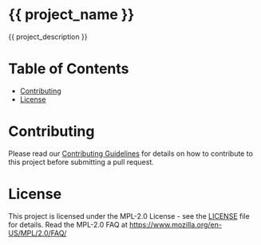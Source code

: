# {{ project_name }}

{{ project_description }}

# Table of Contents

- [Contributing](#contributing)
- [License](#license)

# Contributing

Please read our [Contributing Guidelines](./.github/CONTRIBUTING.md) for details on how to contribute to this project before submitting a pull request.

# License

This project is licensed under the MPL-2.0 License - see the [LICENSE](./LICENSE) file for details. Read the MPL-2.0 FAQ at https://www.mozilla.org/en-US/MPL/2.0/FAQ/
